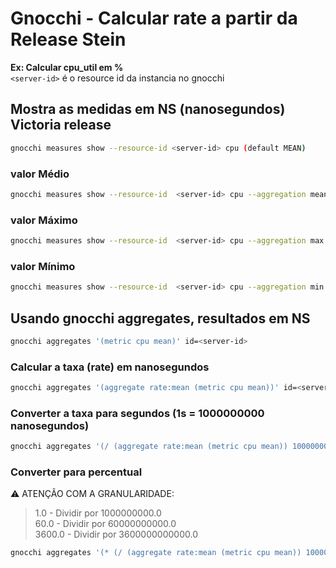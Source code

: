 # Gnocchi - Calcular rate a partir da Release Stein

**Ex: Calcular cpu_util em %**  
`<server-id>` é o resource id da instancia no gnocchi

## Mostra as medidas em NS (nanosegundos) Victoria release
```bash
gnocchi measures show --resource-id <server-id> cpu (default MEAN)
```

### valor Médio
```bash
gnocchi measures show --resource-id  <server-id> cpu --aggregation mean
```

### valor Máximo  
```bash
gnocchi measures show --resource-id  <server-id> cpu --aggregation max
```

### valor Mínimo 
```bash
gnocchi measures show --resource-id  <server-id> cpu --aggregation min
```

## Usando gnocchi aggregates, resultados em NS
```bash
gnocchi aggregates '(metric cpu mean)' id=<server-id>
```

### Calcular a taxa (rate) em nanosegundos
```bash
gnocchi aggregates '(aggregate rate:mean (metric cpu mean))' id=<server-id>
```

### Converter a taxa para segundos (1s = 1000000000 nanosegundos)
```bash
gnocchi aggregates '(/ (aggregate rate:mean (metric cpu mean)) 1000000000.0)' id=<server-id>
```

### Converter para percentual
:warning: ATENÇÃO COM A GRANULARIDADE:
>    1.0 - Dividir por  1000000000.0  
>   60.0 - Dividir por 60000000000.0  
> 3600.0 - Dividir por 3600000000000.0  
```bash
gnocchi aggregates '(* (/ (aggregate rate:mean (metric cpu mean)) 1000000000.0) 100)' id=<server-id>
```
